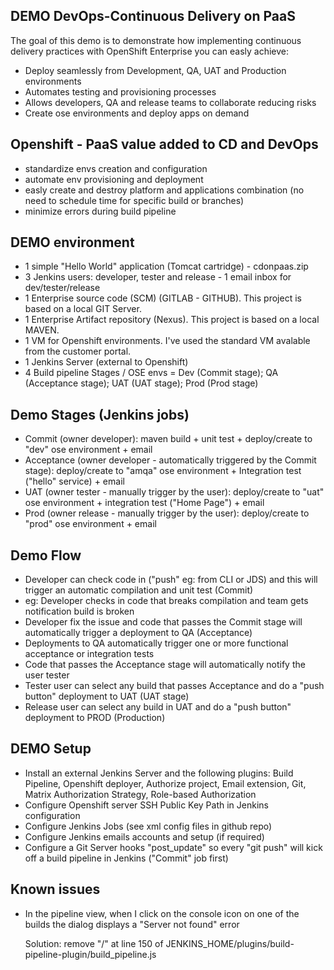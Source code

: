 DEMO DevOps-Continuous Delivery on PaaS
----------------------------------------

The goal of this demo is to demonstrate how implementing continuous delivery practices with OpenShift Enterprise you can easly achieve:

- Deploy seamlessly from Development, QA, UAT and Production environments
- Automates testing and provisioning processes
- Allows developers, QA and release teams to collaborate reducing risks
- Create ose environments and deploy apps on demand

Openshift - PaaS value added to CD and DevOps
-------------------------------------------------

- standardize envs creation and configuration
- automate env provisioning and deployment
- easly create and destroy platform and applications combination (no need to schedule time for specific build or branches)
- minimize errors during build pipeline

DEMO environment
------------------

- 1 simple "Hello World" application (Tomcat cartridge) - cdonpaas.zip
- 3 Jenkins users: developer, tester and release - 1 email inbox for dev/tester/release
- 1 Enterprise source code (SCM) (GITLAB - GITHUB). This project is based on a local GIT Server.
- 1 Enterprise Artifact repository (Nexus). This project is based on a local MAVEN.
- 1 VM for Openshift environments. I've used the standard VM avalable from the customer portal.
- 1 Jenkins Server (external to Openshift)
- 4 Build pipeline Stages / OSE envs = Dev (Commit stage); QA (Acceptance stage); UAT (UAT stage); Prod (Prod stage)


Demo Stages (Jenkins jobs)
----------------------------

- Commit (owner developer): maven build + unit test + deploy/create to "dev" ose environment + email
- Acceptance (owner developer - automatically triggered by the Commit stage): deploy/create to "amqa" ose environment + Integration test ("hello" service) + email
- UAT (owner tester - manually trigger by the user): deploy/create to "uat" ose environment + integration test ("Home Page") + email
- Prod (owner release - manually trigger by the user): deploy/create to "prod" ose environment + email

Demo Flow
--------------------------

- Developer can check code in ("push" eg: from CLI or JDS) and this will trigger an automatic compilation and unit test (Commit)
- eg: Developer checks in code that breaks compilation and team gets notification build is broken
- Developer fix the issue and code that passes the Commit stage will automatically trigger a deployment to QA (Acceptance)
- Deployments to QA automatically trigger one or more functional acceptance or integration tests
- Code that passes the Acceptance stage will automatically notify the user tester
- Tester user can select any build that passes Acceptance and do a "push button" deployment to UAT (UAT stage)
- Release user can select any build in UAT and do a "push button" deployment to PROD (Production)

DEMO Setup
-----------------

- Install an external Jenkins Server and the following plugins: Build Pipeline, Openshift deployer, Authorize project, Email extension, Git, Matrix Authorization Strategy, Role-based Authorization
- Configure Openshift server SSH Public Key Path in Jenkins configuration
- Configure Jenkins Jobs (see xml config files in github repo)
- Configure Jenkins emails accounts and setup (if required)
- Configure a Git Server hooks "post_update" so every "git push" will kick off a build pipeline in Jenkins ("Commit" job first)

Known issues
--------------------------

- In the pipeline view, when I click on the console icon on one of the builds the dialog displays a "Server not found" error

  Solution: remove "/" at line 150 of JENKINS_HOME/plugins/build-pipeline-plugin/build_pipeline.js
